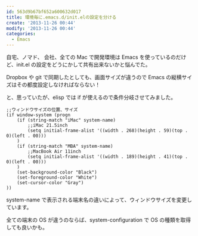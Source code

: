 ```yaml
---
id: 563d9b67bf652a600632d017
title: 環境毎に.emacs.d/init.elの設定を分ける
create: '2013-11-26 00:44'
modify: '2013-11-26 00:44'
categories:
  - Emacs
---
```


自宅、ノマド、 会社、全ての Mac で開発環境は Emacs を使っているのだけど、init.el の設定をどうにかして共有出来ないかと悩んでた。

Dropbox や git で同期したとしても、画面サイズが違うので Emacs の縦横サイズはその都度設定しなければならない！

と、思っていたが、elisp では if が使えるので条件分岐させてみました。

<!-- more -->

    ;;ウィンドウサイズの位置、サイズ
    (if window-system (progn
    	(if (string-match "iMac" system-name)
    		;;iMac 21.5inch
    		(setq initial-frame-alist '((width . 268)(height . 59)(top . 0)(left . 00)))
    	)
    	(if (string-match "MBA" system-name)
    		;;MacBook Air 11inch
    		(setq initial-frame-alist '((width . 189)(height . 41)(top . 0)(left . 00)))
    	)
    	(set-background-color "Black")
    	(set-foreground-color "White")
    	(set-cursor-color "Gray")
    ))

system-name で表示される端末名の違いによって、ウィンドウサイズを変更しています。

全ての端末の OS が違うのならば、system-configuration で OS の種類を取得しても良いかも。

